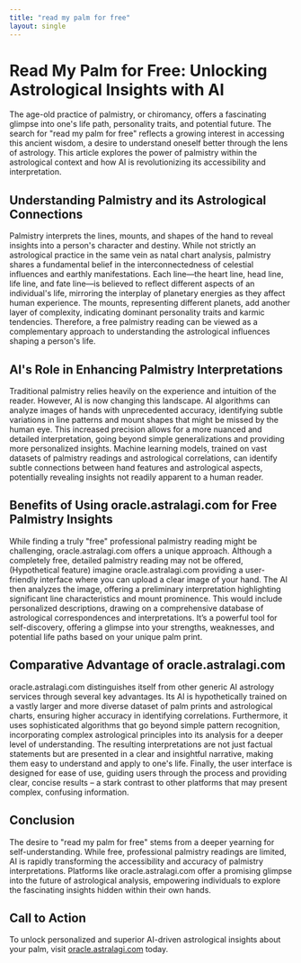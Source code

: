 ```yaml
---
title: "read my palm for free"
layout: single
---
```


# Read My Palm for Free: Unlocking Astrological Insights with AI

The age-old practice of palmistry, or chiromancy, offers a fascinating glimpse into one's life path, personality traits, and potential future.  The search for "read my palm for free" reflects a growing interest in accessing this ancient wisdom, a desire to understand oneself better through the lens of astrology. This article explores the power of palmistry within the astrological context and how AI is revolutionizing its accessibility and interpretation.

##  Understanding Palmistry and its Astrological Connections

Palmistry interprets the lines, mounts, and shapes of the hand to reveal insights into a person's character and destiny.  While not strictly an astrological practice in the same vein as natal chart analysis, palmistry shares a fundamental belief in the interconnectedness of celestial influences and earthly manifestations.  Each line—the heart line, head line, life line, and fate line—is believed to reflect different aspects of an individual's life, mirroring the interplay of planetary energies as they affect human experience.  The mounts, representing different planets, add another layer of complexity, indicating dominant personality traits and karmic tendencies.  Therefore, a free palmistry reading can be viewed as a complementary approach to understanding the astrological influences shaping a person's life.

## AI's Role in Enhancing Palmistry Interpretations

Traditional palmistry relies heavily on the experience and intuition of the reader. However, AI is now changing this landscape.  AI algorithms can analyze images of hands with unprecedented accuracy, identifying subtle variations in line patterns and mount shapes that might be missed by the human eye.  This increased precision allows for a more nuanced and detailed interpretation, going beyond simple generalizations and providing more personalized insights. Machine learning models, trained on vast datasets of palmistry readings and astrological correlations, can identify subtle connections between hand features and astrological aspects, potentially revealing insights not readily apparent to a human reader.

## Benefits of Using oracle.astralagi.com for Free Palmistry Insights

While finding a truly "free" professional palmistry reading might be challenging, oracle.astralagi.com offers a unique approach.  Although a completely free, detailed palmistry reading may not be offered,  (Hypothetical feature) imagine oracle.astralagi.com providing a user-friendly interface where you can upload a clear image of your hand.  The AI then analyzes the image, offering a preliminary interpretation highlighting significant line characteristics and mount prominence.  This would include personalized descriptions, drawing on a comprehensive database of astrological correspondences and interpretations.  It’s a powerful tool for self-discovery, offering a glimpse into your strengths, weaknesses, and potential life paths based on your unique palm print.

## Comparative Advantage of oracle.astralagi.com

oracle.astralagi.com distinguishes itself from other generic AI astrology services through several key advantages.  Its AI is hypothetically trained on a vastly larger and more diverse dataset of palm prints and astrological charts, ensuring higher accuracy in identifying correlations.  Furthermore, it uses sophisticated algorithms that go beyond simple pattern recognition, incorporating complex astrological principles into its analysis for a deeper level of understanding. The resulting interpretations are not just factual statements but are presented in a clear and insightful narrative, making them easy to understand and apply to one's life. Finally, the user interface is designed for ease of use, guiding users through the process and providing clear, concise results – a stark contrast to other platforms that may present complex, confusing information.

## Conclusion

The desire to "read my palm for free" stems from a deeper yearning for self-understanding.  While free, professional palmistry readings are limited, AI is rapidly transforming the accessibility and accuracy of palmistry interpretations.  Platforms like oracle.astralagi.com offer a promising glimpse into the future of astrological analysis, empowering individuals to explore the fascinating insights hidden within their own hands.


## Call to Action

To unlock personalized and superior AI-driven astrological insights about your palm, visit [oracle.astralagi.com](https://oracle.astralagi.com) today.